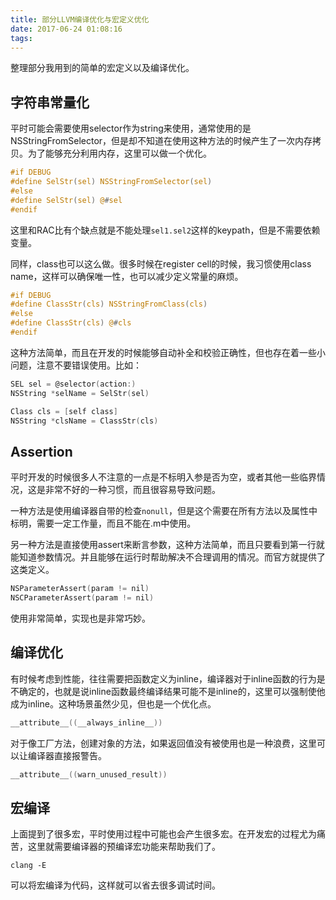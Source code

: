 ```yaml
---
title: 部分LLVM编译优化与宏定义优化
date: 2017-06-24 01:08:16
tags:
---
```


整理部分我用到的简单的宏定义以及编译优化。

<!--more-->

## 字符串常量化

平时可能会需要使用selector作为string来使用，通常使用的是NSStringFromSelector，但是却不知道在使用这种方法的时候产生了一次内存拷贝。为了能够充分利用内存，这里可以做一个优化。

```c
#if DEBUG
#define SelStr(sel) NSStringFromSelector(sel)
#else
#define SelStr(sel) @#sel
#endif
```

这里和RAC比有个缺点就是不能处理`sel1.sel2`这样的keypath，但是不需要依赖变量。

同样，class也可以这么做。很多时候在register cell的时候，我习惯使用class name，这样可以确保唯一性，也可以减少定义常量的麻烦。

```c
#if DEBUG
#define ClassStr(cls) NSStringFromClass(cls)
#else
#define ClassStr(cls) @#cls
#endif
```

这种方法简单，而且在开发的时候能够自动补全和校验正确性，但也存在着一些小问题，注意不要错误使用。比如：

```c
SEL sel = @selector(action:)
NSString *selName = SelStr(sel)

Class cls = [self class]
NSString *clsName = ClassStr(cls)
```

## Assertion

平时开发的时候很多人不注意的一点是不标明入参是否为空，或者其他一些临界情况，这是非常不好的一种习惯，而且很容易导致问题。

一种方法是使用编译器自带的检查`nonull`，但是这个需要在所有方法以及属性中标明，需要一定工作量，而且不能在.m中使用。

另一种方法是直接使用assert来断言参数，这种方法简单，而且只要看到第一行就能知道参数情况。并且能够在运行时帮助解决不合理调用的情况。而官方就提供了这类定义。

```c
NSParameterAssert(param != nil)
NSCParameterAssert(param != nil)
```

使用非常简单，实现也是非常巧妙。

## 编译优化

有时候考虑到性能，往往需要把函数定义为inline，编译器对于inline函数的行为是不确定的，也就是说inline函数最终编译结果可能不是inline的，这里可以强制使他成为inline。这种场景虽然少见，但也是一个优化点。

```c
__attribute__((__always_inline__))
```

对于像工厂方法，创建对象的方法，如果返回值没有被使用也是一种浪费，这里可以让编译器直接报警告。

```c
__attribute__((warn_unused_result))
```

## 宏编译

上面提到了很多宏，平时使用过程中可能也会产生很多宏。在开发宏的过程尤为痛苦，这里就需要编译器的预编译宏功能来帮助我们了。

```
clang -E
```

可以将宏编译为代码，这样就可以省去很多调试时间。
